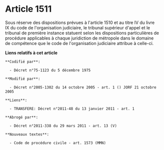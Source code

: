 # Article 1511

Sous réserve des dispositions prévues à l'article 1510 et au titre IV du livre IX du code de l'organisation judiciaire, le
tribunal supérieur d'appel et le tribunal de première instance statuent selon les dispositions particulières de procédure
applicables à chaque juridiction de métropole dans le domaine de compétence que le code de l'organisation judiciaire attribue
à celle-ci.

**Liens relatifs à cet article**

	**Codifié par**:

	  - Décret n°75-1123 du 5 décembre 1975

	**Modifié par**:

	  - Décret n°2005-1302 du 14 octobre 2005 - art. 1 () JORF 21 octobre 2005

	**Liens**:

	  - TRANSFERE: Décret n°2011-48 du 13 janvier 2011 - art. 1

	**Abrogé par**:

	  - Décret n°2011-338 du 29 mars 2011 - art. 13 (V)

	**Nouveaux textes**:

	  - Code de procédure civile - art. 1573 (MMN)
